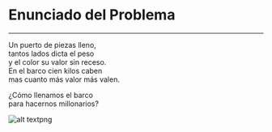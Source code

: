 # Enunciado del Problema
----------------------

Un puerto de piezas lleno,\
tantos lados dicta el peso\
y el color su valor sin receso.\
En el barco cien kilos caben\
mas cuanto más valor más valen.

¿Cómo llenamos el barco\
para hacernos millonarios?

![alt text](https://raw.githubusercontent.com/Next-Digital-Hub/el-reto/main/challenge.02/challenge.02.03.)png